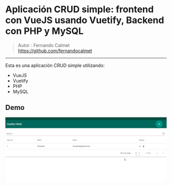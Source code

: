 # Aplicación CRUD simple: frontend con VueJS usando Vuetify, Backend con PHP y MySQL
> Autor : Fernando Calmet  
https://github.com/fernandocalmet  
----------

Esta es una aplicación CRUD simple utilizando:
- VueJS
- Vuetify
- PHP
- MySQL

## Demo
![Demostracion GIF](Extras/demo.gif)